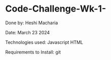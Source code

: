 # Code-Challenge-Wk-1-


Done by: Heshi Macharia

Date: March 23 2024

Technologies used: 
Javascript 
HTML

Requirements to Install:
git

